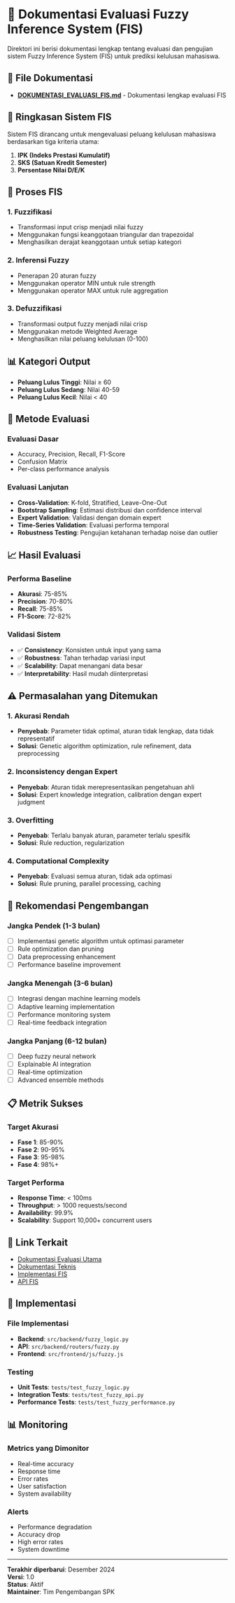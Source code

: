 # 🧠 Dokumentasi Evaluasi Fuzzy Inference System (FIS)

Direktori ini berisi dokumentasi lengkap tentang evaluasi dan pengujian sistem Fuzzy Inference System (FIS) untuk prediksi kelulusan mahasiswa.

## 📄 File Dokumentasi

- **[DOKUMENTASI_EVALUASI_FIS.md](./DOKUMENTASI_EVALUASI_FIS.md)** - Dokumentasi lengkap evaluasi FIS

## 🎯 Ringkasan Sistem FIS

Sistem FIS dirancang untuk mengevaluasi peluang kelulusan mahasiswa berdasarkan tiga kriteria utama:
1. **IPK (Indeks Prestasi Kumulatif)**
2. **SKS (Satuan Kredit Semester)**
3. **Persentase Nilai D/E/K**

## 🔄 Proses FIS

### 1. Fuzzifikasi
- Transformasi input crisp menjadi nilai fuzzy
- Menggunakan fungsi keanggotaan triangular dan trapezoidal
- Menghasilkan derajat keanggotaan untuk setiap kategori

### 2. Inferensi Fuzzy
- Penerapan 20 aturan fuzzy
- Menggunakan operator MIN untuk rule strength
- Menggunakan operator MAX untuk rule aggregation

### 3. Defuzzifikasi
- Transformasi output fuzzy menjadi nilai crisp
- Menggunakan metode Weighted Average
- Menghasilkan nilai peluang kelulusan (0-100)

## 📊 Kategori Output

- **Peluang Lulus Tinggi**: Nilai ≥ 60
- **Peluang Lulus Sedang**: Nilai 40-59
- **Peluang Lulus Kecil**: Nilai < 40

## 🧪 Metode Evaluasi

### Evaluasi Dasar
- Accuracy, Precision, Recall, F1-Score
- Confusion Matrix
- Per-class performance analysis

### Evaluasi Lanjutan
- **Cross-Validation**: K-fold, Stratified, Leave-One-Out
- **Bootstrap Sampling**: Estimasi distribusi dan confidence interval
- **Expert Validation**: Validasi dengan domain expert
- **Time-Series Validation**: Evaluasi performa temporal
- **Robustness Testing**: Pengujian ketahanan terhadap noise dan outlier

## 📈 Hasil Evaluasi

### Performa Baseline
- **Akurasi**: 75-85%
- **Precision**: 70-80%
- **Recall**: 75-85%
- **F1-Score**: 72-82%

### Validasi Sistem
- ✅ **Consistency**: Konsisten untuk input yang sama
- ✅ **Robustness**: Tahan terhadap variasi input
- ✅ **Scalability**: Dapat menangani data besar
- ✅ **Interpretability**: Hasil mudah diinterpretasi

## ⚠️ Permasalahan yang Ditemukan

### 1. Akurasi Rendah
- **Penyebab**: Parameter tidak optimal, aturan tidak lengkap, data tidak representatif
- **Solusi**: Genetic algorithm optimization, rule refinement, data preprocessing

### 2. Inconsistency dengan Expert
- **Penyebab**: Aturan tidak merepresentasikan pengetahuan ahli
- **Solusi**: Expert knowledge integration, calibration dengan expert judgment

### 3. Overfitting
- **Penyebab**: Terlalu banyak aturan, parameter terlalu spesifik
- **Solusi**: Rule reduction, regularization

### 4. Computational Complexity
- **Penyebab**: Evaluasi semua aturan, tidak ada optimasi
- **Solusi**: Rule pruning, parallel processing, caching

## 🚀 Rekomendasi Pengembangan

### Jangka Pendek (1-3 bulan)
- [ ] Implementasi genetic algorithm untuk optimasi parameter
- [ ] Rule optimization dan pruning
- [ ] Data preprocessing enhancement
- [ ] Performance baseline improvement

### Jangka Menengah (3-6 bulan)
- [ ] Integrasi dengan machine learning models
- [ ] Adaptive learning implementation
- [ ] Performance monitoring system
- [ ] Real-time feedback integration

### Jangka Panjang (6-12 bulan)
- [ ] Deep fuzzy neural network
- [ ] Explainable AI integration
- [ ] Real-time optimization
- [ ] Advanced ensemble methods

## 📋 Metrik Sukses

### Target Akurasi
- **Fase 1**: 85-90%
- **Fase 2**: 90-95%
- **Fase 3**: 95-98%
- **Fase 4**: 98%+

### Target Performa
- **Response Time**: < 100ms
- **Throughput**: > 1000 requests/second
- **Availability**: 99.9%
- **Scalability**: Support 10,000+ concurrent users

## 🔗 Link Terkait

- [Dokumentasi Evaluasi Utama](../README.md)
- [Dokumentasi Teknis](../../technical/)
- [Implementasi FIS](../../../src/backend/fuzzy_logic.py)
- [API FIS](../../api/)

## 📝 Implementasi

### File Implementasi
- **Backend**: `src/backend/fuzzy_logic.py`
- **API**: `src/backend/routers/fuzzy.py`
- **Frontend**: `src/frontend/js/fuzzy.js`

### Testing
- **Unit Tests**: `tests/test_fuzzy_logic.py`
- **Integration Tests**: `tests/test_fuzzy_api.py`
- **Performance Tests**: `tests/test_fuzzy_performance.py`

## 📊 Monitoring

### Metrics yang Dimonitor
- Real-time accuracy
- Response time
- Error rates
- User satisfaction
- System availability

### Alerts
- Performance degradation
- Accuracy drop
- High error rates
- System downtime

---

**Terakhir diperbarui**: Desember 2024  
**Versi**: 1.0  
**Status**: Aktif  
**Maintainer**: Tim Pengembangan SPK 
